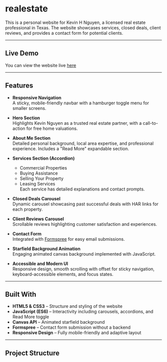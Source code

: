 # realestate

This is a personal website for Kevin H Nguyen, a licensed real estate professional in Texas. The website showcases services, closed deals, client reviews, and provides a contact form for potential clients.

---

## Live Demo

You can view the website live [here](https://kevinhtng.github.io/realestate/)

---

## Features

- **Responsive Navigation**  
  A sticky, mobile-friendly navbar with a hamburger toggle menu for smaller screens.

- **Hero Section**  
  Highlights Kevin Nguyen as a trusted real estate partner, with a call-to-action for free home valuations.

- **About Me Section**  
  Detailed personal background, local area expertise, and professional experience. Includes a "Read More" expandable section.

- **Services Section (Accordion)**  
  - Commercial Properties  
  - Buying Assistance  
  - Selling Your Property  
  - Leasing Services  
  Each service has detailed explanations and contact prompts.

- **Closed Deals Carousel**  
  Dynamic carousel showcasing past successful deals with HAR links for each property.

- **Client Reviews Carousel**  
  Scrollable reviews highlighting customer satisfaction and experiences.

- **Contact Form**  
  Integrated with [Formspree](https://formspree.io/) for easy email submissions.

- **Starfield Background Animation**  
  Engaging animated canvas background implemented with JavaScript.

- **Accessible and Modern UI**  
  Responsive design, smooth scrolling with offset for sticky navigation, keyboard-accessible elements, and focus states.

---

## Built With

- **HTML5 & CSS3** – Structure and styling of the website  
- **JavaScript (ES6)** – Interactivity including carousels, accordions, and Read More toggle  
- **Canvas API** – Animated starfield background  
- **Formspree** – Contact form submission without a backend  
- **Responsive Design** – Fully mobile-friendly and adaptive layout

---

## Project Structure

